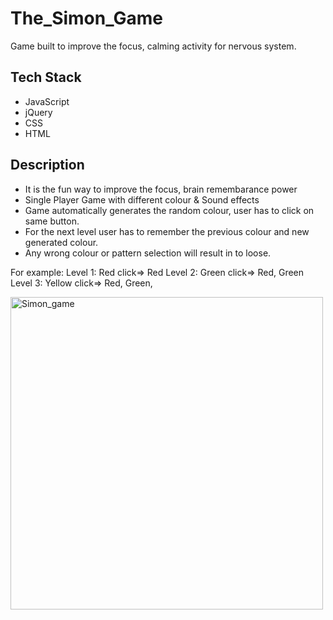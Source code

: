 # The_Simon_Game
Game built to improve the focus, calming activity for nervous system.

## Tech Stack

- JavaScript
- jQuery
- CSS
- HTML

## Description
- It is the fun way to improve the focus, brain remembarance power
- Single Player Game with different colour & Sound effects
- Game automatically generates the random colour, user has to click on same button.
- For the next level user has to remember the previous colour and new generated colour.
- Any wrong colour or pattern selection will result in to loose.

For example: Level 1: Red click=> Red Level 2: Green click=> Red, Green Level 3: Yellow click=> Red, Green,

<img width="500" src="https://user-images.githubusercontent.com/73109141/224483366-43475e67-d325-444d-a63f-7498d7c0d534.png" alt="Simon_game">
